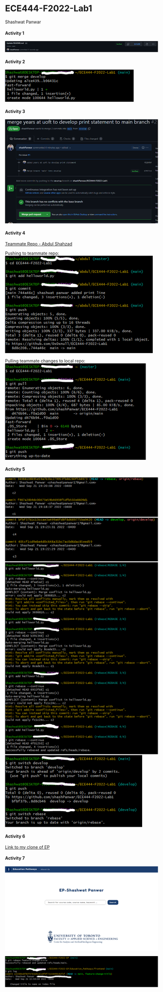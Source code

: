 # ECE444-F2022-Lab1

Shashwat Panwar

#### Activity 1

![alt text](https://github.com/shashPanwar/ECE444-F2022-Lab1/blob/main/images/readme_name.PNG)

#### Activity 2

![alt text](https://github.com/shashPanwar/ECE444-F2022-Lab1/blob/main/images/merge_helloworld_main.PNG)

#### Activity 3

![alt text](https://github.com/shashPanwar/ECE444-F2022-Lab1/blob/main/images/pull_request_issue.PNG)

#### Activity 4

[Teammate Repo - Abdul Shahzad](https://github.com/0x0xnull/ECE444-F2022-Lab1.git)

Pushing to teammate repo:
![alt text](https://github.com/shashPanwar/ECE444-F2022-Lab1/blob/main/images/activity_4_push.PNG)

Pulling teammate changes to local repo:
![alt text](https://github.com/shashPanwar/ECE444-F2022-Lab1/blob/main/images/activity_4_pull.PNG)


#### Activity 5

![alt text](https://github.com/shashPanwar/ECE444-F2022-Lab1/blob/main/images/A5_c1c2.PNG)
![alt text](https://github.com/shashPanwar/ECE444-F2022-Lab1/blob/main/images/A5_c3c4.PNG)
![alt text](https://github.com/shashPanwar/ECE444-F2022-Lab1/blob/main/images/a5_rebase.png)
![alt text](https://github.com/shashPanwar/ECE444-F2022-Lab1/blob/main/images/A5_result.PNG)




#### Activity 6

[Link to my clone of EP](https://github.com/shashPanwar/ECE444-F2022-EP)

#### Activity 7

![alt text](https://github.com/shashPanwar/ECE444-F2022-Lab1/blob/main/images/rebase_change_title_screenshot.PNG)

![alt text](https://github.com/shashPanwar/ECE444-F2022-Lab1/blob/main/images/rebase_change_title.PNG)


